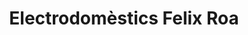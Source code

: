 ---
title: "Electrodomèstics Felix Roa"
url: /palamos/electrodomestics-felix-roa/
shop: Haushaltsgeräte
---